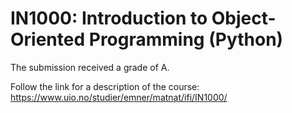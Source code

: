# IN1000: Introduction to Object-Oriented Programming (Python)
The submission received a grade of A.

Follow the link for a description of the course: https://www.uio.no/studier/emner/matnat/ifi/IN1000/
